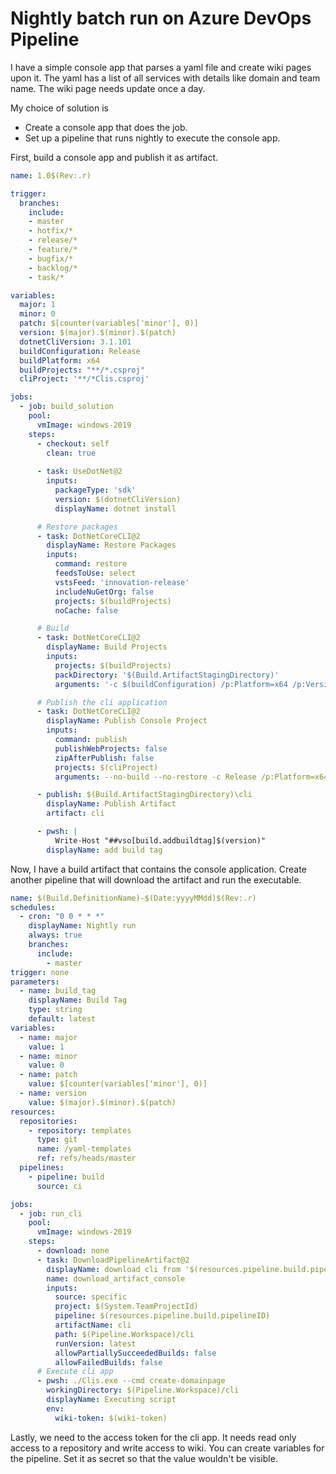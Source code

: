 # Nightly batch run on Azure DevOps Pipeline

I have a simple console app that parses a yaml file and create wiki pages upon it. The yaml has a list of all services with details like domain and team name. The wiki page needs update once a day.

My choice of solution is 

* Create a console app that does the job.
* Set up a pipeline that runs nightly to execute the console app.

First, build a console app and publish it as artifact.

```yaml
name: 1.0$(Rev:.r)

trigger:
  branches:
    include:
    - master
    - hotfix/*
    - release/*
    - feature/*
    - bugfix/*
    - backlog/*
    - task/*

variables:
  major: 1
  minor: 0
  patch: $[counter(variables['minor'], 0)]
  version: $(major).$(minor).$(patch)
  dotnetCliVersion: 3.1.101
  buildConfiguration: Release
  buildPlatform: x64
  buildProjects: "**/*.csproj"
  cliProject: '**/*Clis.csproj'

jobs:
  - job: build_solution
    pool:
      vmImage: windows-2019
    steps:
      - checkout: self
        clean: true
        
      - task: UseDotNet@2        
        inputs:
          packageType: 'sdk'
          version: $(dotnetCliVersion)
          displayName: dotnet install

      # Restore packages
      - task: DotNetCoreCLI@2
        displayName: Restore Packages
        inputs:
          command: restore
          feedsToUse: select
          vstsFeed: 'innovation-release'
          includeNuGetOrg: false
          projects: $(buildProjects)
          noCache: false

      # Build          
      - task: DotNetCoreCLI@2
        displayName: Build Projects
        inputs:
          projects: $(buildProjects)
          packDirectory: '$(Build.ArtifactStagingDirectory)'
          arguments: '-c $(buildConfiguration) /p:Platform=x64 /p:Version=$(Build.BuildNumber) --no-restore'      

      # Publish the cli application
      - task: DotNetCoreCLI@2
        displayName: Publish Console Project
        inputs:
          command: publish
          publishWebProjects: false
          zipAfterPublish: false
          projects: $(cliProject)
          arguments: --no-build --no-restore -c Release /p:Platform=x64 /p:Version=$(Build.BuildNumber) -o "$(Build.ArtifactStagingDirectory)\cli\"

      - publish: $(Build.ArtifactStagingDirectory)\cli
        displayName: Publish Artifact
        artifact: cli

      - pwsh: |
          Write-Host "##vso[build.addbuildtag]$(version)"
        displayName: add build tag
```

Now, I have a build artifact that contains the console application. Create another pipeline that will download the artifact and run the executable. 

```yaml
name: $(Build.DefinitionName)-$(Date:yyyyMMdd)$(Rev:.r)
schedules:
  - cron: "0 0 * * *"
    displayName: Nightly run
    always: true
    branches:
      include:
        - master
trigger: none
parameters:  
  - name: build_tag
    displayName: Build Tag
    type: string
    default: latest
variables:
  - name: major
    value: 1
  - name: minor
    value: 0
  - name: patch
    value: $[counter(variables['minor'], 0)]
  - name: version
    value: $(major).$(minor).$(patch)
resources:
  repositories:
    - repository: templates
      type: git
      name: /yaml-templates
      ref: refs/heads/master      
  pipelines:
    - pipeline: build
      source: ci

jobs:
  - job: run_cli
    pool:
      vmImage: windows-2019
    steps:
      - download: none
      - task: DownloadPipelineArtifact@2
        displayName: download cli from '$(resources.pipeline.build.pipelineName)' with tag '${{ parameters.build_tag }}'
        name: download_artifact_console
        inputs:
          source: specific
          project: $(System.TeamProjectId)
          pipeline: $(resources.pipeline.build.pipelineID)
          artifactName: cli
          path: $(Pipeline.Workspace)/cli
          runVersion: latest
          allowPartiallySucceededBuilds: false
          allowFailedBuilds: false
      # Execute cli app
      - pwsh: ./Clis.exe --cmd create-domainpage
        workingDirectory: $(Pipeline.Workspace)/cli
        displayName: Executing script
        env:
          wiki-token: $(wiki-token)

```

Lastly, we need to the access token for the cli app. It needs read only access to a repository and write access to wiki. You can create variables for the pipeline. Set it as secret so that the value wouldn't be visible.

